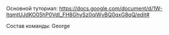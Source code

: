 Основной туториал:
https://docs.google.com/document/d/1W-ltqmtUJdKO05hP0Vdl_FH8GhySz0qiWyBQ0qxG8qQ/edit#

Состав команды: George
